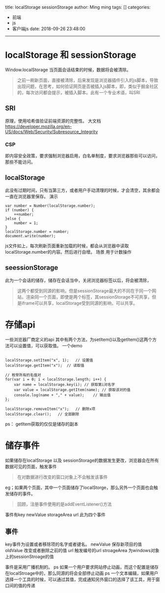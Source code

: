 title: localStorage sessionStorage
author: Ming ming
tags: []
categories:
  - 前端
  - js
  - 客户端js
date: 2018-09-26 23:48:00
---
# localStorage 和 sessionStorage
Window.localStorage 当页面会话结束的时候，数据将会被清除。
> 之前一刷新页面，直接被清除，后来发现是浏览器插件引入的js脚本，导致出现问题，在思考，如何验证网页是否被插入js脚本，即，类似于掘金社区的，每次访问都会提示，被插入脚本。此有一个专业术语，叫SRI

## SRI 
原理，使用哈希值验证前端资源的完整性。
大文档 https://developer.mozilla.org/en-US/docs/Web/Security/Subresource_Integrity

### CSP
即内容安全政策，要求强制浏览器启用，白名单制度，要求浏览器那些可以访问，那些不能访问。

## localStorage
此没有过期时间，只有当第三方，或者用户手动清理的时候，才会清空，其余都会一直在浏览器里保存。
演示
```
var number = Number(localStorage.number);
if (number) {
	++number;
}else {
	number = 1;
}
localStorage.number = number;
document.write(number);
```
js文件如上，每次刷新页面重新加载的时候，都会从浏览器中读取localStorage.number的内容。然后进行自增。
场景 用于计数操作
## seessionStorage
此为一个会话的储存，储存在会话当中，关闭浏览器标签以后，将会被清除，
> 这两个都受到同源的影响，但是sessionStorage最大的不同在于同一个网站，渲染同一个页面，即使是两个标签，其sessionStorage不可共享，但是iframe可以共享，localStorage受到同源的影响，可以共享。

# 存储api
一些浏览器厂商定义的api
其中有两个方法，为setItem()以及getItem()这两个方法可以设置值，可以获取值。
一个demo
```

localStorage.setItem("x", 1);	// 设置值
localStorage.getItem("x");	// 读取值

// 枚举所有的名值对
for(var i = 0; i < localStorage.length; i++) {
	var name = localStorage.key(i);	// 获取第i对名字
	var value = localStorage.getItem(name);	// 获取该对的值
	console.log(name + "," + value);	// 输出值
};

localStorage.removeItem("x");	// 删除x项
localStorage.clear();	// 全部删除
```

ps： getItem获取的仅仅是储存的副本

# 储存事件
如果储存在localStorage 以及 sessionStorage的数据发生更改，浏览器会在所有数据可见的页面，触发事件
> 在对数据进行改变的窗口对象上不会触发该事件

eg；如果两个页面，其中一个页面储存了localStorge，那么另外一个页面也会触发储存的事件。
> 回顾，注册事件使用的是addEventListener()方法

事件有key newValue storageArea url
此为四个事件
## 事件
key事件为设置或者移除项的名字或者键名。
newValue 保存新项目的值
oldValue 改变或者删除之前的值
url 触发编号的url
stroageArea 为windows对象上的sessionStroage的值

事件是采用广播机制的。
ps 如果一个用户要求网站停止动画，而这个配置是储存在localStroage中的，那么同源的将会全部停止动画
ps 一个文本编辑，如果用户选择一个工具的时候，可以通过其值，完成通知另外窗口的选择了该工具，用于窗口间的值的传递
